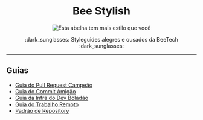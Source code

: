 <h1 align="center">Bee Stylish</h1>

<p align="center">
  <img src="https://cdn.rawgit.com/Beetech-global/bee-stylish/master/assets/images/bee-stylish.png" alt="Esta abelha tem mais estilo que você">
</p> 

<p align="center">
  :dark_sunglasses: Styleguides alegres e ousados da BeeTech :dark_sunglasses:
</p>

---

## Guias

* [Guia do Pull Request Campeão](pull-requests/README.md)
* [Guia do Commit Amigão](commits/README.md)
* [Guia da Infra do Dev Boladão](infra/README.md)
* [Guia do Trabalho Remoto](trabalho-remoto/README.md)
* [Padrão de Repository](repository-pattern/README.md)
